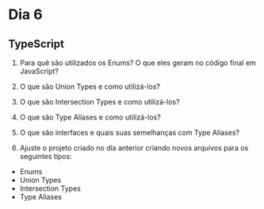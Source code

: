 # Dia 6

## TypeScript

1) Para quê são utilizados os Enums? O que eles geram no código final em JavaScript?

2) O que são Union Types e como utilizá-los?

3) O que são Intersection Types e como utilizá-los?

4) O que são Type Aliases e como utilizá-los?

5) O que são interfaces e quais suas semelhanças com Type Aliases?

6) Ajuste o projeto criado no dia anterior criando novos arquivos para os seguintes tipos:
- Enums
- Union Types
- Intersection Types
- Type Aliases